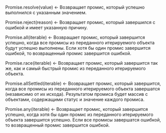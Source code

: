 Promise.resolve(value) <- Возвращает промис, который успешно выполнился с указанным значением.

Promise.reject(reason) <- Возвращает промис, который завершился с ошибкой и имеет указанную причину.

Promise.all(iterable) <- Возвращает промис, который завершится успешно, когда все промисы из переданного итерируемого объекта будут успешно выполнены. Если хотя бы один промис завершится ошибкой, то возвращенный промис завершится ошибкой.

Promise.race(iterable) <- Возвращает промис, который завершится так же, как и самый быстрый промис из переданного итерируемого объекта.

Promise.allSettled(iterable) <- Возвращает промис, который завершится, когда все промисы из переданного итерируемого объекта завершатся (независимо от их исхода). Результатом промиса будет массив с объектами, содержащими статус и значение каждого промиса.

Promise.any(iterable) <- Возвращает промис, который завершится успешно, когда хотя бы один промис из переданного итерируемого объекта завершится успешно. Если все промисы завершатся ошибкой, то возвращенный промис завершится ошибкой.

